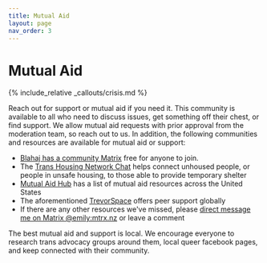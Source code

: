 ```yaml
---
title: Mutual Aid
layout: page
nav_order: 3
---
```

# Mutual Aid

{% include_relative _callouts/crisis.md %}

Reach out for support or mutual aid if you need it. This community is available to all who need to discuss issues, get something off their chest, or find support. We allow mutual aid requests with prior approval from the moderation team, so reach out to us. In addition, the following communities and resources are available for mutual aid or support:

* [Blahaj has a community Matrix](https://lemmy.blahaj.zone/post/15256176) free for anyone to join.
* The [Trans Housing Network Chat](https://matrix.to/#/#thn-chat:matrix.org) helps connect unhoused people, or people in unsafe housing, to those able to provide temporary shelter
* [Mutual Aid Hub](https://www.mutualaidhub.org/) has a list of mutual aid resources across the United States
* The aforementioned [TrevorSpace](https://www.trevorspace.org/) offers peer support globally
* If there are any other resources we've missed, please [direct message me on Matrix @emily:mtrx.nz](matrix:@emily:mtrx.nz) or leave a comment

The best mutual aid and support is local. We encourage everyone to research trans advocacy groups around them, local queer facebook pages, and keep connected with their community.